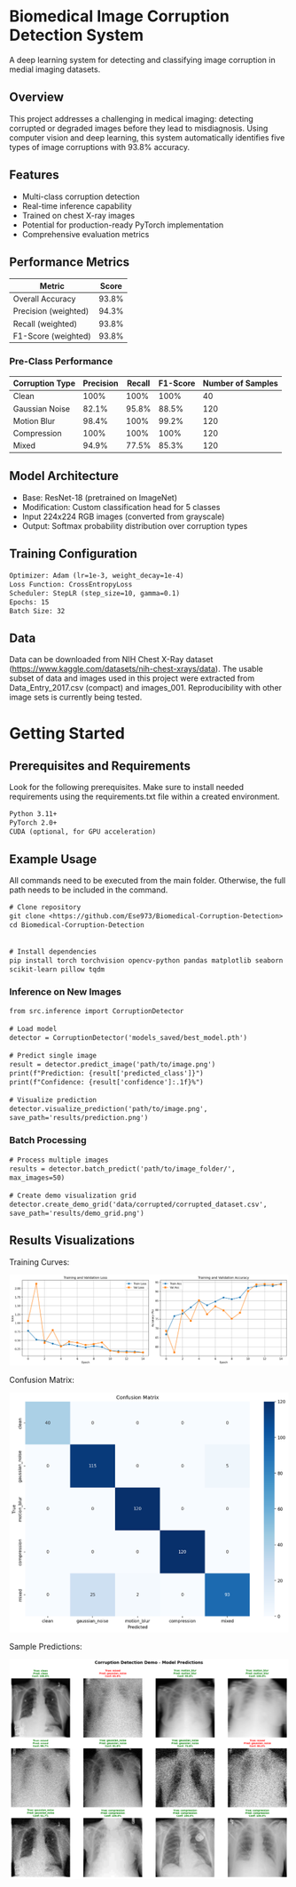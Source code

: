 # Biomedical Image Corruption Detection System

A deep learning system for detecting and classifying image corruption in medial imaging datasets.

## Overview

This project addresses a challenging in medical imaging: detecting corrupted or degraded images before they lead to misdiagnosis. Using computer vision and deep learning, this system automatically identifies five types of image corruptions with 93.8% accuracy. 

## Features
- Multi-class corruption detection
- Real-time inference capability
- Trained on chest X-ray images
- Potential for production-ready PyTorch implementation
- Comprehensive evaluation metrics

## Performance Metrics

| Metric | Score |
|--------|-------|
| Overall Accuracy | 93.8% |
| Precision (weighted) | 94.3% |
| Recall (weighted) | 93.8% |
| F1-Score (weighted) | 93.8% |

### Pre-Class Performance

| Corruption Type | Precision | Recall | F1-Score | Number of Samples
|--------|-------|--------|-------|--------|
| Clean | 100% | 100% | 100% | 40 |
| Gaussian Noise | 82.1% | 95.8% | 88.5% | 120 |
| Motion Blur | 98.4% | 100% | 99.2% | 120 |
| Compression | 100% | 100% | 100% | 120 |
| Mixed | 94.9% | 77.5% | 85.3% | 120 |

## Model Architecture
- Base: ResNet-18 (pretrained on ImageNet)
- Modification: Custom classification head for 5 classes
- Input 224x224 RGB images (converted from grayscale)
- Output: Softmax probability distribution over corruption types

## Training Configuration 

```
Optimizer: Adam (lr=1e-3, weight_decay=1e-4)
Loss Function: CrossEntropyLoss
Scheduler: StepLR (step_size=10, gamma=0.1)
Epochs: 15
Batch Size: 32
```

## Data

Data can be downloaded from NIH Chest X-Ray dataset (https://www.kaggle.com/datasets/nih-chest-xrays/data). The usable subset of data and images used in this project were extracted from Data_Entry_2017.csv (compact) and images_001. Reproducibility with other image sets is currently being tested.

# Getting Started

## Prerequisites and Requirements

Look for the following prerequisites. Make sure to install needed requirements using the requirements.txt file within a created environment. 

```
Python 3.11+
PyTorch 2.0+
CUDA (optional, for GPU acceleration)
```
## Example Usage

All commands need to be executed from the main folder. Otherwise, the full path needs to be included in the command. 

```
# Clone repository
git clone <https://github.com/Ese973/Biomedical-Corruption-Detection>
cd Biomedical-Corruption-Detection


# Install dependencies
pip install torch torchvision opencv-python pandas matplotlib seaborn scikit-learn pillow tqdm
```

### Inference on New Images

```
from src.inference import CorruptionDetector

# Load model
detector = CorruptionDetector('models_saved/best_model.pth')

# Predict single image
result = detector.predict_image('path/to/image.png')
print(f"Prediction: {result['predicted_class']}")
print(f"Confidence: {result['confidence']:.1f}%")

# Visualize prediction
detector.visualize_prediction('path/to/image.png', save_path='results/prediction.png')
```

### Batch Processing

```
# Process multiple images
results = detector.batch_predict('path/to/image_folder/', max_images=50)

# Create demo visualization grid
detector.create_demo_grid('data/corrupted/corrupted_dataset.csv', save_path='results/demo_grid.png')
```

## Results Visualizations 

Training Curves:

<div style="text-align:center"><img src="results/training_curves.png" /></div>

Confusion Matrix:

<div style="text-align:center"><img src="results/confusion_matrix.png" /></div>

Sample Predictions:

<div style="text-align:center"><img src="results/demo_grid.png" /></div>

